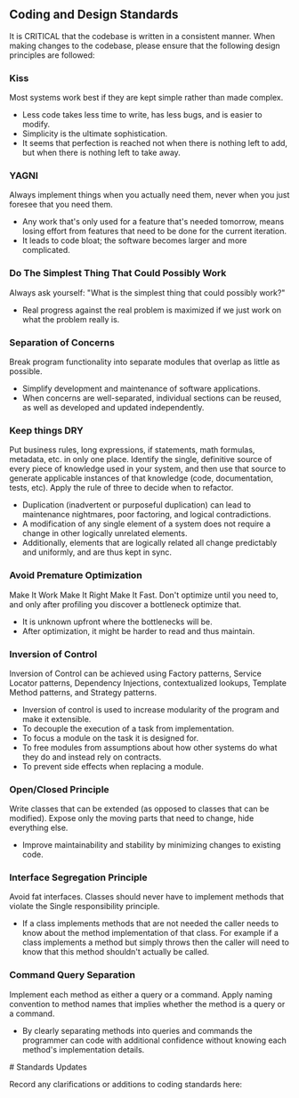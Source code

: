 <INSTRUCTION immutable>

## Coding and Design Standards

It is CRITICAL that the codebase is written in a consistent manner. When making changes to the codebase, please ensure that the following design principles are followed:

### Kiss

Most systems work best if they are kept simple rather than made complex.

- Less code takes less time to write, has less bugs, and is easier to modify.
- Simplicity is the ultimate sophistication.
- It seems that perfection is reached not when there is nothing left to add, but when there is nothing left to take away.

### YAGNI

Always implement things when you actually need them, never when you just foresee that you need them.

- Any work that's only used for a feature that's needed tomorrow, means losing effort from features that need to be done for the current iteration.
- It leads to code bloat; the software becomes larger and more complicated.

### Do The Simplest Thing That Could Possibly Work

Always ask yourself: "What is the simplest thing that could possibly work?"

- Real progress against the real problem is maximized if we just work on what the problem really is.

### Separation of Concerns

Break program functionality into separate modules that overlap as little as possible.

- Simplify development and maintenance of software applications.
- When concerns are well-separated, individual sections can be reused, as well as developed and updated independently.

### Keep things DRY

Put business rules, long expressions, if statements, math formulas, metadata, etc. in only one place. Identify the single, definitive source of every piece of knowledge used in your system, and then use that source to generate applicable instances of that knowledge (code, documentation, tests, etc). Apply the rule of three to decide when to refactor.

- Duplication (inadvertent or purposeful duplication) can lead to maintenance nightmares, poor factoring, and logical contradictions.
- A modification of any single element of a system does not require a change in other logically unrelated elements.
- Additionally, elements that are logically related all change predictably and uniformly, and are thus kept in sync.

### Avoid Premature Optimization

Make It Work Make It Right Make It Fast. Don't optimize until you need to, and only after profiling you discover a bottleneck optimize that.

- It is unknown upfront where the bottlenecks will be.
- After optimization, it might be harder to read and thus maintain.

### Inversion of Control

Inversion of Control can be achieved using Factory patterns, Service Locator patterns, Dependency Injections, contextualized lookups, Template Method patterns, and Strategy patterns.

- Inversion of control is used to increase modularity of the program and make it extensible.
- To decouple the execution of a task from implementation.
- To focus a module on the task it is designed for.
- To free modules from assumptions about how other systems do what they do and instead rely on contracts.
- To prevent side effects when replacing a module.

### Open/Closed Principle

Write classes that can be extended (as opposed to classes that can be modified). Expose only the moving parts that need to change, hide everything else.

- Improve maintainability and stability by minimizing changes to existing code.

### Interface Segregation Principle

Avoid fat interfaces. Classes should never have to implement methods that violate the Single responsibility principle.

- If a class implements methods that are not needed the caller needs to know about the method implementation of that class. For example if a class implements a method but simply throws then the caller will need to know that this method shouldn't actually be called.

### Command Query Separation

Implement each method as either a query or a command. Apply naming convention to method names that implies whether the method is a query or a command.

- By clearly separating methods into queries and commands the programmer can code with additional confidence without knowing each method's implementation details.

</INSTRUCTION>

<LOG append>
# Standards Updates

Record any clarifications or additions to coding standards here:

</LOG>